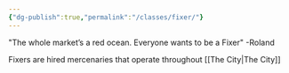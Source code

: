 ```yaml
---
{"dg-publish":true,"permalink":"/classes/fixer/"}
---
```


"The whole market’s a red ocean. Everyone wants to be a Fixer" -Roland

Fixers are hired mercenaries that operate throughout [[The City\|The City]]

